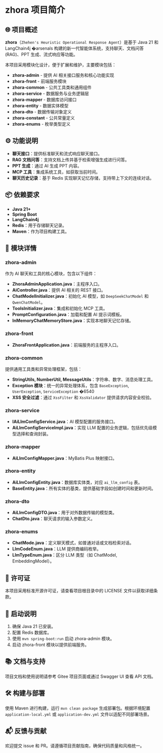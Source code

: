 

# zhora 项目简介

## 🌐 项目概述
**zhora**（`Zhehen's Heuristic Operational Response Agent`）是基于 Java 21 和 LangChain4j �arsenals 构建的新一代智能体系统，支持聊天、文档问答 (RAG)、PPT 生成、流式响应等功能。

本项目采用模块化设计，便于扩展和维护，主要模块包括：
- **zhora-admin** - 提供 AI 相关接口服务和核心功能实现
- **zhora-front** - 前端服务模块
- **zhora-common** - 公共工具类和通用组件
- **zhora-service** - 数据服务与业务逻辑层
- **zhora-mapper** - 数据库访问接口
- **zhora-entity** - 数据实体模型
- **zhora-dto** - 数据传输对象定义
- **zhora-constant** - 公共常量定义
- **zhora-enums** - 枚举类型定义

## ⚙️ 功能说明
- **聊天接口**：提供标准聊天和流式响应聊天接口。
- **RAG 文档问答**：支持文档上传并基于检索增强生成进行问答。
- **PPT 生成**：通过 AI 生成 PPT 内容。
- **MCP 工具**：集成系统工具，如获取当前时间。
- **聊天历史记录**：基于 Redis 实现聊天记忆存储，支持带上下文的连续对话。

## 📦 依赖要求
- **Java 21+**
- **Spring Boot**
- **LangChain4j**
- **Redis**：用于存储聊天记录。
- **Maven**：作为项目构建工具。

## 📁 模块详情
### zhora-admin
作为 AI 聊天和工具的核心模块，包含以下组件：
- **ZhoraAdminApplication.java**：主程序入口。
- **AiController.java**：提供 AI 相关的 REST 接口。
- **ChatModelInitializer.java**：初始化 AI 模型，如 `DeepSeekChatModel` 和 `QwenChatModel`。
- **ToolsInitializer.java**：集成和初始化 MCP 工具。
- **PromptConfiguration.java**：加载和配置 AI 提示词模板。
- **InMemoryChatMemoryStore.java**：实现本地聊天记忆存储。

### zhora-front
- **ZhoraFrontApplication.java**：前端服务的主程序入口。

### zhora-common
提供通用工具类和异常处理框架，包括：
- **StringUtils, NumberUtil, MessageUtils**：字符串、数字、消息处理工具。
- **Exception 模块**：统一的异常处理体系，包含 `BaseException`, `UserException`, `ServiceException` �6540
- **XSS 安全过滤**：通过 `XssFilter` 和 `XssValidator` 提供请求内容安全校验。

### zhora-service
- **IAiLlmConfigService.java**：AI 模型配置的服务接口。
- **AiLlmConfigServiceImpl.java**：实现 LLM 配置的业务逻辑，包括优先级模型选择和查询封装。

### zhora-mapper
- **AiLlmConfigMapper.java**：MyBatis Plus 映射接口。

### zhora-entity
- **AiLlmConfigEntity.java**：数据库实体类，对应 `ai_llm_config` 表。
- **BaseEntity.java**：所有实体的基类，提供基础字段如创建时间和更新时间。

### zhora-dto
- **AiLlmConfigDTO.java**：用于对外数据传输的模型类。
- **ChatDto.java**：聊天请求的输入参数定义。

### zhora-enums
- **ChatMode.java**：定义聊天模式，如普通对话或文档检索对话。
- **LlmCodeEnum.java**：LLM 提供商编码枚举。
- **LlmTypeEnum.java**：区分 LLM 类型（如 ChatModel, EmbeddingModel）。

## 📄 许可证
本项目采用标准开源许可证，请查看项目根目录中的 LICENSE 文件以获取详细条款。

## 🚀 启动说明
1. 确保 Java 21 已安装。
2. 配置 Redis 数据库。
3. 使用 `mvn spring-boot:run` 启动 zhora-admin 模块。
4. 启动 zhora-front 模块以提供前端服务。

## 📚 文档与支持
项目文档和使用说明请参考 Gitee 项目页面或通过 Swagger UI 查看 API 文档。

## 🛠️ 构建与部署
使用 Maven 进行构建，运行 `mvn clean package` 生成部署包。根据环境配置 `application-local.yml` 或 `application-dev.yml` 文件以适配不同部署场景。

## 📬 反馈与贡献
欢迎提交 issue 和 PR。请遵循项目贡献指南，确保代码质量和风格统一。